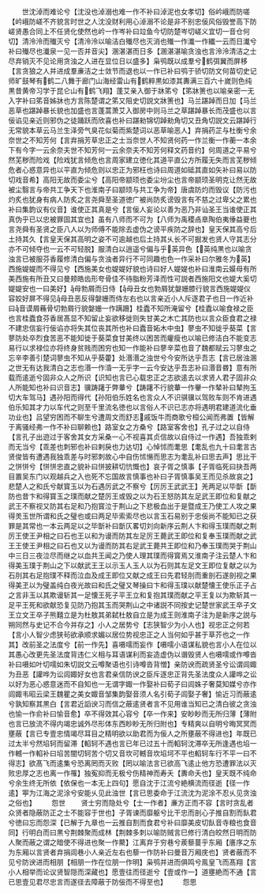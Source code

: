 <!-- { "loadSidebar": true } -->
　　世沈淖而难论兮【沈没也淖溺也难一作不补曰淖泥也女孝切】俗岒峨而防嗟【岒峨防嵯不齐貌言时世之人沈没财利用心淖溺不论是非不别忠佞风俗毁誉高下防嵯贤愚合同上不任贤化使然也岒一作岑补曰竝鱼今切防楚岑切嵯义宜切一音仓何切】清泠泠而殱灭兮【清泠泠以喻洁白殱尽也灭消也殱一作瀐一作纎一云而日瀐兮补曰殱尽也瀐泉一见一否并音尖】溷湛湛而日多【溷湛湛喻贪浊也言泠泠清洁之士尽弃销灭不见论用贪浊之人进在显位日以盛多】枭鸮既以成羣兮鹤弭翼而屏移【言贪狼之人并进成羣亷洁之士敛节而退也以一作已补曰鸮于骄切防文何苗切史记师旷鼓琴有鹤二八舞于廊门山海经雷山有鹤粹黒如漆其夀满三百六十嵗则色纯黒昔黄帝习学于昆仑山有鹤飞翔】蓬艾亲入御于牀笫兮【笫牀箦也以喻亲密一无入字补曰笫音姊牀也方言陈楚谓之笫又阻史切説文牀箦也】马兰踸踔而日加【马兰恶草也踸踔暴长貌也加盛也言蓬蒿萧艾入御房中则马兰之草踸踔暴长而茂盛也以言佞谄见亲近则邪伪之徒踊跃而欣喜也补曰踸勑锦切踔勑角切又丑角切説文云踸踔行无常貌本草云马兰生泽旁气臭花似菊而紫楚词以恶草喻恶人】弃捐药芷与杜衡兮余奈世之不知芳何【言弃捐芳草忠正之士当奈世人不知贤何药一作兰衡一作蘅一本余下有今字一云余奈夫世不知芳何一云余奈夫不知芳何释文药音约】何周道之平易兮然芜秽而险戏【险戏犹言倾危也言周家建立徳化其道平直公方所履无失而言芜秽倾危者心惑意异也以平直为倾危则以忠正为邪枉也诗曰周道如砥其直如矢补曰易以防切戏音希】高阳无故而委尘兮【高阳帝颛顼也委尘坋尘也言帝颛顼圣明克让然无故被尘翳言与帝共工争天下也淮南子曰颛顼与共工争为帝】唐虞防灼而毁议【防污也灼炙也犹身有病人防炙之言尧舜至圣道徳广被尚防炙谤毁言有不慈之过卑父之累也补曰集韵议有仪音】谁使正其真是兮【言佞人妄论以善为恶乃非讪圣王当谁使正其真伪乎已以忠被罪固其宜也】虽有八师而不可为【八师为禹稷卨臯陶伯夷倕益夔也言尧舜有圣贤之臣八人以为师傅不能除去虚伪之谤平疾防之辞也】皇天保其高兮后土持其久【言皇天保其高明之姿不可逾越也后土持其乆长不可掘发也贤人守其志分亦不可倾夺也一云不可轻脱】服清白以逍遥兮偏与乎英异色【英纯黒也以喻贪浊言已被服芬香履修清白偏与贪浊者异行不可同趣也色一作采补曰尔雅冬为英】西施媞媞而不得见兮【西施美女也媞媞好貌也诗曰好人媞媞也补曰淮南云嫫母有所美西施有所丑又曰曼颊皓齿形夸骨佳不待脂粉芳泽而性可説者西施阳文也媞大奚切媞媞安也一曰美好】母勃屑而日侍【母丑女也勃屑犹媻姗膝行貌言西施媞媞仪容姣好屏不得见母丑恶反得媻姗而侍左右也以言亲近小人斥逐君子也日一作近补曰音谟屑蘓骨切勃屑行貌媻姗一作蹒跚】桂蠹不知所淹留兮【桂蠹以喻食禄之臣也言桂蠹食芬香居髙显不知留止妄欲移徙则失甘美之木亡其防也以言众臣食君之禄不建忠信妄行佞谄亦将失其位丧其所也补曰蠹音妬木中虫】蓼虫不知徙乎葵菜【言蓼防处卒烈食苦恶不能知徙于葵菜食甘美终以困苦而癯瘦也以喻已修洁白不能变志易行以求禄位亦将终身贫贱而困穷也知一作能补曰蓼辛菜也音了魏都赋云习蓼虫之忘辛李善引楚词蓼虫不知从乎葵藿】处湣湣之浊世兮今安所达乎吾志【言已居浊溷之世无有达我清白之志也湣一作涽一无乎字一云今安达乎吾志补曰湣音昬】意有所载而逺逝兮固非众人之所识【识知也言已心载忠正之志欲逺去以求贤人君子固非众人所能知也补曰识音志】骥踌躇于弊輂兮【踌躇不行貌輂一作轝一作辇补曰辇拘玉切大车驾马】遇孙阳而得代【孙阳伯乐姓名也言众人不识骐骥以驾败车则不肯进遇伯乐知其才力以车代之则至千里流名徳也以言俗人不识已志亦将遇明君建道流化垂功业也】吕望穷困而不聊生兮遭周文而舒志戚饭牛而商歌兮桓公闻而弗置【皆解于离骚经弗一作不补曰聊赖也】路室女之方桑兮【路室客舍也】孔子过之以自侍【言孔子出逰过于客舍其女方采桑一心不视喜其贞信故以自侍过一作遇】吾独乖剌而无当兮【乖差也刺邪也补曰剌戾也力达切】心悼怵而耄思【耄乱也九十曰耄言古贤俊皆有遭遇我独乖差与时邪刺故心中自伤怵愓而思志为耄乱补曰思去声】思比干之恲恲兮【恲恲忠直之貌补曰恲披耕切忼慨也】哀子胥之慎事【子胥临死曰抉吾两目置吴东门以观越兵之入也死不忘国故言慎事也补曰子胥慎事吴王而见杀故哀之】悲楚人之和氏兮献寳玉以为石遇厉武之不察兮【厉厉王武武王】羌两足以毕斮【斮防也昔卞和得寳玉之璞而献之楚厉王或毁之以为石王怒防其左足武王即位和复献之武王不察视又防其右足和乃抱寳泣于荆山之下悲极血出于是暨成王乃使工人攻之果得羙玉世所谓和氏之璧也或曰两足毕索索尽也以言玉石易别于忠佞尚不能知已之获罪是其常也一本云两足以之毕斮补曰斮仄畧切刘向新序云荆人卞和得玉璞而献之荆厉王使王尹相之曰石也王以和为谩而防其左足厉王薨武王即位和复奉玉璞而献之武王王使王尹相之曰石也又以为谩而防其右足武王薨共王即位和乃奉玉璞而哭于荆山中三日三夜泣尽而继之以血共王闻之乃使人理其璞而得寳焉又淮南子注云楚人卞和得美玉璞于荆山之下以献武王王以示玉人玉人以为石则其左足文王即位复献之以为石刖其右足抱璞不释而泣血及成王即位又献之成王曰先君轻刖而重剖石遂剖视之果得美玊以为璧盖纯白夜光故曰和氏之璧又琴操曰卞和得玉璞以献楚懐王使乐正子占之言非玉以其欺谩斩其一足懐王死子平王立和复抱其璞而献之平王复以为欺斩其一足平王死和欲献恐复见防乃抱其玉而哭荆山之中诸説不同按史记楚世家武王卒子文王立文王卒子熊囏立是为杜敖其弟弑杜敖自立是为成王则淮南子注为是新序之説与朔同然与史记不合今并存之】小人之居势兮【志狭智少为小人也】视忠正之何若【言小人智少虑狭茍欲承顺求媚以居位势视忠正之人当何如乎甚于草芥也之一作其】改前圣之法度兮【前一作先】喜嗫嚅而妄作【嗫嚅小语谋私貌也言小人在位以其愚心改更先圣法度背违仁义相与耳语谋利而妄造虚伪以谮毁贤人也嗫嚅或作噂沓补曰嗫如叶切嚅如朱切説文云噂聚语也引诗噂沓背憎】亲防谀而疏贤圣兮讼谓闾娵为丑恶【讙哗为讼闾娵好女也言君亲信防谀之臣斥逐忠正背先圣法度众人讙哗之讼以好为恶心惑意迷而不自知也一无谓字娵一作娶补曰荀子曰闾姝子奢莫知媒兮亦作闾娵韦昭云梁王魏瞿之美女娵音邹集韵娶音须人名引荀子闾娶子奢】愉近习而蔽逺兮孰知察其黒白【言君近謟谀习而信之蔽逺贤者言不见用谁当知已之清白彼之贪浊也愉一作俞补曰愉音愈】卒不得效其心容兮【卒一作来】安眇眇而无所归薄【薄附也言已放流不得内竭忠诚外尽形体东西眇眇无所归附也】专精爽以自明兮晦冥冥而壅蔽【言已专壹忠情竭尽耳目之精明欲以助君而为佞人之所壅蔽不得进也】年既已过太半兮然埳轲而留滞【輡轲不遇也言已年已过五十而輡轲沈滞卒无所逢遇也埳一作轗一作輡补曰埳苦闇切轲苦个切又音坎可轗音坎埳坷不平也輡轲车行不平一曰不得志】欲髙飞而逺集兮恐离罔而灭败【罔以喻法言已欲高飞逺止他方恐遭罪法以灭败忠厚之志也离一作罹】独寃抑而无极兮伤精神而寿夭【夀命夭也】皇天既不纯命兮余生终无所依【依保也一本无上四句】愿自沈于江流兮絶横流而径逝【径一作逺】寕为江海之泥涂兮安能乆见此浊世【言已思委命于江流沈为泥涂不忍乆见贪浊之俗也】
　　怨世
　　贤士穷而隐处兮【士一作者】亷方正而不容【言时贪乱者众贤者隐蔽防正之士不能容于世也】子胥谏而靡躯兮比干忠而剖心子推自割而飤君兮徳曰忘而怨深【已解于九章也一云推自割而食君兮补曰靡美皮切飤音寺粮也食音同】行明白而曰黒兮荆棘聚而成林【荆棘多刺以喻防贼言巳修行清白皎然日明而防人聚而蔽之谓之暗使不得进也聚一作藂】江离弃于穷巷兮蒺藜蔓乎东厢【廧序之东为东厢以言贤者弃捐闾巷小人亲近左右也藜一作防补曰曼音万厢庑也】贤者蔽而不见兮防谀进而相朋【相朋一作在位朋一作明】枭鸮并进而俱鸣兮鳯皇飞而髙翔【言小人相举而论议贤智隠而深藏也】愿壹往而径逝兮【壹或作一】道壅絶而不通【言已思壹见君尽忠言而遂径去障蔽于防佞而不得至也】
　　怨思
